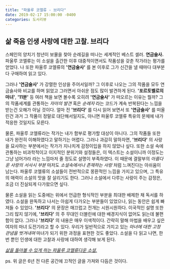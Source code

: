 ```yaml
---
title: "파울루 코엘류 - 브리다"
date: 2019-02-17 15:00:00 -0400
categories: 도서리뷰
---
```


## 삶 죽음 인생 사랑에 대한 고찰. 브리다



스페인의 양치기 청년이 보물을 찾아 순례길을 떠나는 세계적인 베스트 셀러. **연금술사.**
파울루 코엘류는 이 소설을 출간한 이후 대중적이면서도 작품성을 갖춘 작가라는 평가를 얻었다.
나 또한 파울루 코엘류의 **'연금술사'** 를 본 이후로 그가 신간을 낼 때마다 대부분 다 구매하여 읽고 있다.

그러나 **'연금술사'** 가 강렬한 인상을 주어서일까?
그 이후로 나오는 그의 작품을 모두 연금술사와 비교를 하며 읽었고 그러면서 아쉬운 점도 많이 발견하게 된다.
**'포르토벨로의 마녀'**, **'11분'** 등 여러 책을 보면 볼수록 오히려 **'연금술사'** 가 떠오르는 이유는 뭘까?
그의 작품세계를 관통하는 _자아의 발견_ 혹은 _순례자_ 라는 코드가 계속 반복된다는 느낌을 받는건 오해가 아닐 것이다.
얼마 전 **'브리다'** 를 다시 읽어 보면서 또 **'연금술사'** 를 떠올린건 과거 그 작품이 정말로 대단해서일지도, 아니면 파울루 코엘류 특유의 문체에 내가 적응한 것일지도 모른다.

물론, 파울루 코엘류라는 작가는 내가 함부로 평가할 대상이 아니다.
그의 작품들 또한 내가 완전히 이해하였다고 말하기는 어렵다.
그러나 과감히 말하자면, **'브리다'** 의 사랑을 묘사하는 부분에서는 작가가 지나치게 감정이입을 하지 않았나 싶다.
또한 소설 속에 관통하는 비과학적이고 이지적인 분위기와 설정들은, 이 텍스트는 소설이니까 이정도는 그냥 넘어가라 라는 느낌마저 줄 정도로 설명이 부족하였다.
이 때문에 결말부의 _아름다운 사랑의 서사시 부분_ 마저도 _소설속에서나 존재하는 사랑_ 처럼 느껴진다는 아쉬움이 남는다.
파울루 코엘류의 소설들이 전반적으로 몽환적인 느낌을 가지고 있으며, 그 특유의 매력이 소설의 맛을 잘 살리기도 한다.
그러나 소설에서 다루는 사랑이 주는 감정은, 조금 더 진실되게 다가왔으면 싶다.

물론 소설을 읽는 도중에는 위에서 언급한 형식적인 부분을 최대한 배제한 채 독서를 하였다.
소설을 완독하고 나서는 아쉽게 다가오는 부분들이 있었으나, 읽는 동안은 쉽게 빠져들 수 있었다.
**'브리다'** 의 문장은 매끄럽고 전개는 시원시원하다.
이국적인 설명 또한 그리 많지 않기에, **'브리다'** 의 주 무대인 더블린에 대한 배경지식이 없어도 읽는데 불편함이 없다.
그러나 **'브리다'** 의 내용은 매우 이색적이다.
간략히 말해 마법을 배우고 싶은 여자의 마녀 도전기라고 할 수 있다.
우리가 일반적으로 가지고 있는 _마녀에 대한 고정 관념을 벗겨내며_ 마녀가 되기 위한 과정을 표현한 것도 좋았다.
소설을 다 읽고 나면, 한번 뿐인 인생에 대한 고찰과 사랑에 대하여 생각해 보게 된다.

[*삶을 돌아볼 수 있게 하는 파울루 코엘류다운 소설.*](http://book.naver.com/bookdb/book_detail.nhn?bid=6377987)

ps. 위 글은 6년 전 다른 공간에 끄적인 글을 가져와 다듬은 것이다.
